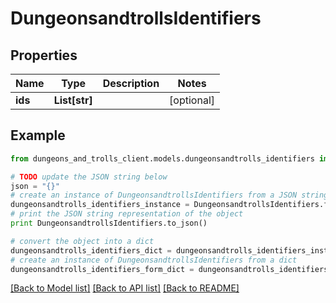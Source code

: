 # DungeonsandtrollsIdentifiers


## Properties
Name | Type | Description | Notes
------------ | ------------- | ------------- | -------------
**ids** | **List[str]** |  | [optional] 

## Example

```python
from dungeons_and_trolls_client.models.dungeonsandtrolls_identifiers import DungeonsandtrollsIdentifiers

# TODO update the JSON string below
json = "{}"
# create an instance of DungeonsandtrollsIdentifiers from a JSON string
dungeonsandtrolls_identifiers_instance = DungeonsandtrollsIdentifiers.from_json(json)
# print the JSON string representation of the object
print DungeonsandtrollsIdentifiers.to_json()

# convert the object into a dict
dungeonsandtrolls_identifiers_dict = dungeonsandtrolls_identifiers_instance.to_dict()
# create an instance of DungeonsandtrollsIdentifiers from a dict
dungeonsandtrolls_identifiers_form_dict = dungeonsandtrolls_identifiers.from_dict(dungeonsandtrolls_identifiers_dict)
```
[[Back to Model list]](../README.md#documentation-for-models) [[Back to API list]](../README.md#documentation-for-api-endpoints) [[Back to README]](../README.md)



